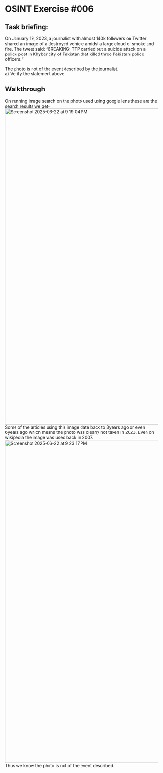 # OSINT Exercise #006
## Task briefing:
On January 19, 2023, a journalist with almost 140k followers on Twitter shared an image of a destroyed vehicle amidst a large cloud of smoke and fire. The tweet said: “BREAKING: TTP carried out a suicide attack on a police post in Khyber city of Pakistan that killed three Pakistani police officers.“

The photo is not of the event described by the journalist.  
a) Verify the statement above.
## Walkthrough
On running image search on the photo used using google lens these are the search results we get-
<img width="1039" alt="Screenshot 2025-06-22 at 9 19 04 PM" src="https://github.com/user-attachments/assets/07752bbd-e52f-48ce-8bf9-cf5e8fd3a17e" />
Some of the articles using this image date back to 3years ago or even 6years ago which means the photo was clearly not taken in 2023. Even on wikipedia the image was used back in 2007.
<img width="1062" alt="Screenshot 2025-06-22 at 9 23 17 PM" src="https://github.com/user-attachments/assets/07603c42-6ae3-4e68-9788-f758836d7617" />
Thus we know the photo is not of the event described.
